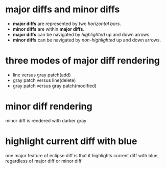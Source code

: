 # major diffs and minor diffs
- **major diffs** are represented by two *horizontal bars*.
- **minor diffs** are within **major diffs**.
- **major diffs** can be navigated by *highlighted* up and down arrows.
- **minor diffs** can be navigated by *non-highlighted* up and down arrows.

# three modes of major diff rendering
- line versus gray patch(add)
- gray patch versus line(delete)
- gray patch versus gray patch(modified)

# minor diff rendering
minor diff is rendered with darker gray

# highlight current diff with blue
one major feature of eclipse diff is that it highlights current diff with blue, regardless of major diff or minor diff
